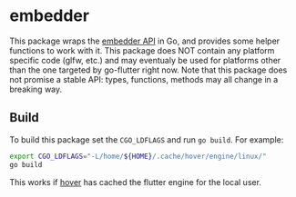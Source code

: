 # embedder

This package wraps the [embedder API](https://raw.githubusercontent.com/flutter/engine/master/shell/platform/embedder/embedder.h) in Go, and provides some helper functions to work with it. This package does NOT contain any platform specific code (glfw, etc.) and may eventualy be used for platforms other than the one targeted by go-flutter right now. Note that this package does not promise a stable API: types, functions, methods may all change in a breaking way.

## Build

To build this package set the `CGO_LDFLAGS` and run `go build`. For example:

```bash
export CGO_LDFLAGS="-L/home/${HOME}/.cache/hover/engine/linux/"
go build
```

This works if [hover](https://github.com/go-flutter-desktop/hover) has cached the flutter engine for the local user.

